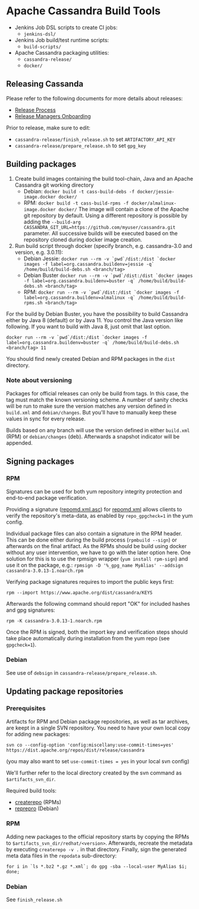 # Apache Cassandra Build Tools

* Jenkins Job DSL scripts to create CI jobs:
    * `jenkins-dsl/`
* Jenkins Job build/test runtime scripts:
    * `build-scripts/`
* Apache Cassandra packaging utilities:
    * `cassandra-release/`
    * `docker/`

## Releasing Cassanda

Please refer to the following documents for more details about releases:

  * [Release Process](https://cassandra.apache.org/doc/latest/development/release_process.html)
  * [Release Managers Onboarding](https://cwiki.apache.org/confluence/display/CASSANDRA/Release+Managers+Onboarding)

Prior to release, make sure to edit:
  * `cassandra-release/finish_release.sh` to set `ARTIFACTORY_API_KEY`
  * `cassandra-release/prepare_release.sh` to set `gpg_key`

## Building packages

1. Create build images containing the build tool-chain, Java and an Apache Cassandra git working directory
   * Debian:
   ```docker build -t cass-build-debs -f docker/jessie-image.docker docker/```
   * RPM:
   ```docker build -t cass-build-rpms -f docker/almalinux-image.docker docker/```
   The image will contain a clone of the Apache git repository by default. Using a different repository is possible by adding the `--build-arg CASSANDRA_GIT_URL=https://github.com/myuser/cassandra.git` parameter. All successive builds will be executed based on the repository cloned during docker image creation.
2. Run build script through docker (specify branch, e.g. cassandra-3.0 and version, e.g. 3.0.11):
   * Debian Jessie:
    ```docker run --rm -v `pwd`/dist:/dist `docker images -f label=org.cassandra.buildenv=jessie -q` /home/build/build-debs.sh <branch/tag>```
   * Debian Buster
    ```docker run --rm -v `pwd`/dist:/dist `docker images -f label=org.cassandra.buildenv=buster -q` /home/build/build-debs.sh <branch/tag>```
   * RPM:
    ```docker run --rm -v `pwd`/dist:/dist `docker images -f label=org.cassandra.buildenv=almalinux -q` /home/build/build-rpms.sh <branch/tag>```

For the build by Debian Buster, you have the possibility to build Cassandra either by Java 8 (default) or by Java 11. You control the Java version like following. If you want to build with Java 8, just omit that last option.

```docker run --rm -v `pwd`/dist:/dist `docker images -f label=org.cassandra.buildenv=buster -q` /home/build/build-debs.sh <branch/tag> 11```

You should find newly created Debian and RPM packages in the `dist` directory.

### Note about versioning

Packages for official releases can only be build from tags. In this case, the tag must match the known versioning scheme. A number of sanity checks will be run to make sure the version matches any version defined in `build.xml` and `debian/changes`. But you'll have to manually keep these values in sync for every release.

Builds based on any branch will use the version defined in either `build.xml` (RPM) or `debian/changes` (deb). Afterwards a snapshot indicator will be appended.

##  Signing packages

### RPM

Signatures can be used for both yum repository integrity protection and end-to-end package verification.

Providing a signature ([repomd.xml.asc](https://www.apache.org/dist/cassandra/redhat/311x/repodata/repomd.xml.asc)) for [repomd.xml](https://www.apache.org/dist/cassandra/redhat/311x/repodata/repomd.xml) allows clients to verify the repository's meta-data, as enabled by `repo_gpgcheck=1` in the yum config.

Individual package files can also contain a signature in the RPM header. This can be done either during the build process (`rpmbuild --sign`) or afterwards on the final artifact. As the RPMs should be build using docker without any user intervention, we have to go with the later option here. One solution for this is to use the rpmsign wrapper (`yum install rpm-sign`) and use it on the package, e.g.:
```rpmsign -D '%_gpg_name MyAlias' --addsign cassandra-3.0.13-1.noarch.rpm```

Verifying package signatures requires to import the public keys first:

```
rpm --import https://www.apache.org/dist/cassandra/KEYS
```

Afterwards the following command should report "OK" for included hashes and gpg signatures:

```
rpm -K cassandra-3.0.13-1.noarch.rpm
```

Once the RPM is signed, both the import key and verification steps should take place automatically during installation from the yum repo (see `gpgcheck=1`).

### Debian

See use of `debsign` in `cassandra-release/prepare_release.sh`.

## Updating package repositories

### Prerequisites

Artifacts for RPM and Debian package repositories, as well as tar archives, are keept in a single SVN repository. You need to have your own local copy for adding new packages:

```
svn co --config-option 'config:miscellany:use-commit-times=yes' https://dist.apache.org/repos/dist/release/cassandra
```

(you may also want to set `use-commit-times = yes` in your local svn config)

We'll further refer to the local directory created by the svn command as `$artifacts_svn_dir`.

Required build tools:
* [createrepo](https://packages.ubuntu.com/bionic/createrepo) (RPMs)
* [reprepro](https://packages.ubuntu.com/bionic/reprepro) (Debian)

### RPM

Adding new packages to the official repository starts by copying the RPMs to `$artifacts_svn_dir/redhat/<version>`. Afterwards, recreate the metadata by executing `createrepo -v .` in that directory. Finally, sign the generated meta data files in the `repodata` sub-directory:

```
for i in `ls *.bz2 *.gz *.xml`; do gpg -sba --local-user MyAlias $i; done;
```

### Debian

See `finish_release.sh`
